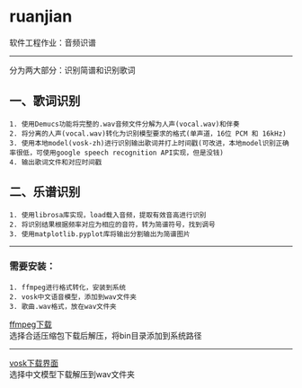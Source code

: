 # ruanjian
软件工程作业：音频识谱
***
分为两大部分：识别简谱和识别歌词
## 一、歌词识别
    1. 使用Demucs功能将完整的.wav音频文件分解为人声(vocal.wav)和伴奏
    2. 将分离的人声(vocal.wav)转化为识别模型要求的格式(单声道，16位 PCM 和 16kHz)
    3. 使用本地model(vosk-zh)进行识别输出歌词并打上时间戳(可改进，本地model识别正确率很低，可使用google speech recognition API实现，但是没钱)
    4. 输出歌词文件和对应时间戳
## 二、乐谱识别
    1. 使用librosa库实现，load载入音频，提取有效音高进行识别
    2. 将识别结果根据频率对应为相应的音符，转为简谱符号，找到调号
    3. 使用matplotlib.pyplot库将输出分割输出为简谱图片
***
### 需要安装：
    1. ffmpeg进行格式转化，安装到系统
    2. vosk中文语音模型，添加到wav文件夹
    3. 歌曲.wav格式，放在wav文件夹
    
[ffmpeg下载](https://www.gyan.dev/ffmpeg/builds/)  
选择合适压缩包下载后解压，将bin目录添加到系统路径
***
[vosk下载界面](https://alphacephei.com/vosk/models)  
选择中文模型下载解压到wav文件夹

